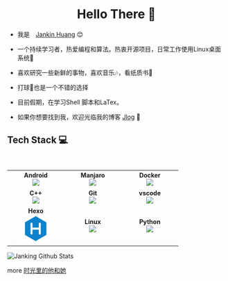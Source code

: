 <h1 align="center"> Hello There 👋 </h1>


* 我是　[Jankin Huang](https://jankinghuang.github.io) :blush:
* 一个持续学习者，热爱编程和算法。热衷开源项目，日常工作使用Linux桌面系统🤔
* 喜欢研究一些新鲜的事物，喜欢音乐🎶，看纸质书📖
* 打球🏀也是一个不错的选择

* 目前假期，在学习Shell 脚本和LaTex。
  

* 如果你想要找到我，欢迎光临我的博客 [Jlog](https://jankinghuang.github.io/) :sparkler:


## Tech Stack :computer:

<br>
<table>
<tbody>
 <tr>
<td align="center" width="20%">
<span><b><center>Android</center></b></span> 
<img height=60px src="https://developer.android.com/studio/images/studio-icon.svg?hl=zh-cn"> 
</td>

<td align="center" width="20%">
<span><b><center>Manjaro</center></b></span> 
<img height=60px src="https://manjaro.org/img/logo.svg"> 
</td>

<td align="center" width="20%">
<span><b><center>Docker</center></b></span> 
<img height=60px src="https://ohmyz.sh/img/plugin-logos/logo-docker.png"> 
</td>
</tr>

<tr>
<td align="center" width="20%">
<span><b><center>C++</center></b></span> 
<img height=65px src="https://isocpp.org/assets/images/cpp_logo.png"> 
</td>

<td align="center" width="20%">
<span><b><center>Git</center></b></span> 
<img height=65px src="https://git-scm.com/images/logos/downloads/Git-Logo-2Color.png"> 
</td>

<td align="center" width="20%">
<span><b><center>vscode</center></b></span> 
<img height=65px src="https://ohmyz.sh/img/plugin-logos/logo-vscode.png"> 
</td>
</tr>

<tr>
<td align="center" width="20%">
<span><b><center>Hexo</center></b></span> 
<img height=65px src="https://raw.githubusercontent.com/hexojs/logo/master/hexo-logo-avatar.png"> 
</td>

<td align="center" width="20%">
<span><b><center>Linux </center></b></span> 
<img height=65px src="https://upload.wikimedia.org/wikipedia/commons/a/af/Tux.png"> 
</td>



<td align="center" width="20%">
<span><b><center>Python</center></b></span> 
<img height=65px src="https://ohmyz.sh/img/plugin-logos/logo-python.svg"> 
</td>
</tr>


</tbody>
</table>


![Janking Github Stats](https://github-readme-stats.vercel.app/api?username=JankingHuang&show_icons=true_color=fff&icon_color=79ff97&text_color=9f9f9f&bg_color=151515)

 more [时光里的他和她](https://jankinghuang.github.io/about/)


